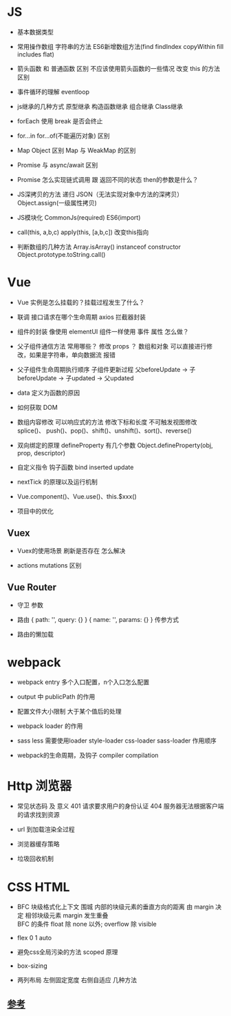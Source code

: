 

# JS

- 基本数据类型 

- 常用操作数组 字符串的方法 ES6新增数组方法(find findIndex copyWithin fill includes flat)

- 箭头函数 和 普通函数 区别  不应该使用箭头函数的一些情况 改变 this 的方法 区别

- 事件循环的理解 eventloop

- js继承的几种方式 原型继承 构造函数继承 组合继承 Class继承

- forEach 使用 break 是否会终止

- for...in for...of(不能遍历对象) 区别

- Map Object 区别  Map 与 WeakMap 的区别

- Promise 与 async/await 区别

- Promise 怎么实现链式调用  跟 返回不同的状态 then的参数是什么？

- JS深拷贝的方法 递归 JSON（无法实现对象中方法的深拷贝） Object.assign(一级属性拷贝)

- JS模块化 CommonJs(required) ES6(import) 

- call(this, a,b,c) apply(this, [a,b,c]) 改变this指向

- 判断数组的几种方法 Array.isArray() instanceof constructor Object.prototype.toString.call()


# Vue

- Vue 实例是怎么挂载的？挂载过程发生了什么？

- 联调 接口请求在哪个生命周期 axios 拦截器封装

- 组件的封装 像使用 elementUI 组件一样使用 事件 属性 怎么做？

- 父子组件通信方法 常用哪些？ 修改 props ？ 数组和对象 可以直接进行修改，如果是字符串，单向数据流 报错

- 父子组件生命周期执行顺序  子组件更新过程 父beforeUpdate -> 子beforeUpdate -> 子updated -> 父updated

- data 定义为函数的原因 

- 如何获取 DOM 

- 数组内容修改 可以响应式的方法 修改下标和长度 不可触发视图修改   
  splice()、 push()、pop()、shift()、unshift()、sort()、reverse()

- 双向绑定的原理 defineProperty 有几个参数 Object.defineProperty(obj, prop, descriptor)

- 自定义指令 钩子函数 bind inserted update

- nextTick 的原理以及运行机制 

- Vue.component()、Vue.use()、this.$xxx()

- 项目中的优化 

## Vuex 

- Vuex的使用场景 刷新是否存在 怎么解决

- actions  mutations 区别

## Vue Router

- 守卫 参数

- 路由 { path: '', query: {} } { name: '', params: {} }  传参方式

- 路由的懒加载


# webpack 

- webpack entry 多个入口配置，n个入口怎么配置

- output 中 publicPath 的作用

- 配置文件大小限制 大于某个值后的处理 

- webpack loader 的作用

- sass less 需要使用loader style-loader css-loader sass-loader 作用顺序

- webpack的生命周期，及钩子 compiler compilation

# Http 浏览器

- 常见状态码 及 意义  401 请求要求用户的身份认证 404 服务器无法根据客户端的请求找到资源

- url 到加载渲染全过程 

- 浏览器缓存策略 

- 垃圾回收机制 

# CSS HTML

- BFC 块级格式化上下文 围城  内部的块级元素的垂直方向的距离 由 margin 决定  相邻块级元素 margin 发生重叠   
  BFC 的条件 float 除 none 以外; overflow 除 visible 

- flex 0 1 auto 

- 避免css全局污染的方法  scoped 原理

- box-sizing 

- 两列布局 左侧固定宽度 右侧自适应 几种方法 

## [参考](https://mp.weixin.qq.com/s/Y2Mx5O3MOFlf-wW-XVivLw)

